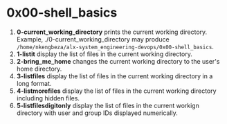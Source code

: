 # 0x00-shell_basics

1. **0-current_working_directory** prints the current working directory. Example, ./0-current_working_directory may produce ```/home/nkengbeza/alx-system_engineering-devops/0x00-shell_basics```.
2. **1-listit** display the list of files in the current working directory.
3. **2-bring_me_home** changes the current working directory to the user's home directory.
4. **3-listfiles** display the list of files in the current working directory in a long format.
5. **4-listmorefiles** display the list of files in the current working directory including hidden files.
6. **5-listfilesdigitonly** display the list of files in the current workign directory with user and group IDs displayed numerically.
